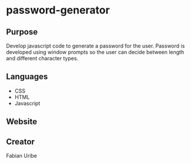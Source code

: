 # password-generator

## Purpose
Develop javascript code to generate a password for the user.
Password is developed using window prompts so the user can decide between length and different character types.

## Languages
* CSS
* HTML
* Javascript
## Website

## Creator
Fabian Uribe
